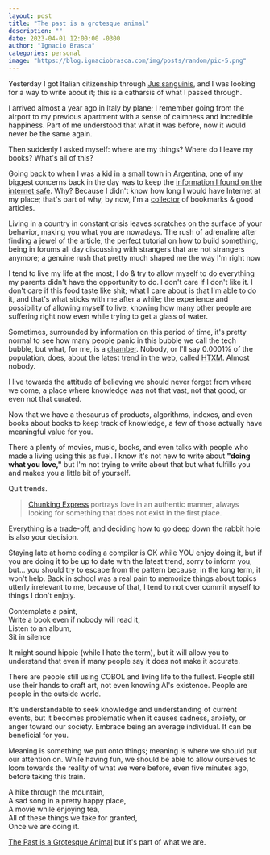 ```yaml
---
layout: post
title: "The past is a grotesque animal"
description: ""
date: 2023-04-01 12:00:00 -0300
author: "Ignacio Brasca"
categories: personal
image: "https://blog.ignaciobrasca.com/img/posts/random/pic-5.png"
---
```


Yesterday I got Italian citizenship through [Jus sanguinis](https://en.wikipedia.org/wiki/Jus_sanguinis), and I was looking for a way to write about it; this is a catharsis of what I passed through.

I arrived almost a year ago in Italy by plane; I remember going from the airport to my previous apartment with a sense of calmness and incredible happiness. Part of me understood that what it was before, now it would never be the same again. 

Then suddenly I asked myself: where are my things? Where do I leave my books? What's all of this?

Going back to when I was a kid in a small town in [Argentina](https://en.wikipedia.org/wiki/Armstrong,_Santa_Fe), one of my biggest concerns back in the day was to keep the [information I found on the internet safe](https://gwern.net/search#digital). Why? Because I didn't know how long I would have Internet at my place; that's part of why, by now, I'm a [collector](https://en.wikipedia.org/wiki/Collecting) of bookmarks & good articles. 

Living in a country in constant crisis leaves scratches on the surface of your behavior, making you what you are nowadays. The rush of adrenaline after finding a jewel of the article, the perfect tutorial on how to build something, being in forums all day discussing with strangers that are not strangers anymore; a genuine rush that pretty much shaped me the way I'm right now

I tend to live my life at the most; I do & try to allow myself to do everything my parents didn't have the opportunity to do. I don't care if I don't like it. I don't care if this food taste like shit; what I care about is that I'm able to do it, and that's what sticks with me after a while; the experience and possibility of allowing myself to live, knowing how many other people are suffering right now even while trying to get a glass of water.

Sometimes, surrounded by information on this period of time, it's pretty normal to see how many people panic in this bubble we call the tech bubble, but what, for me, is a [chamber](https://en.wikipedia.org/wiki/Echo_chamber_(media)). Nobody, or I'll say 0.0001% of the population, does, about the latest trend in the web, called [HTXM](https://news.ycombinator.com/item?id=35829733). Almost nobody.

I live towards the attitude of believing we should never forget from where we come, a place where knowledge was not that vast, not that good, or even not that curated.

Now that we have a thesaurus of products, algorithms, indexes, and even books about books to keep track of knowledge, a few of those actually have meaningful value for you.

There a plenty of movies, music, books, and even talks with people who made a living using this as fuel. I know it's not new to write about **"doing what you love,"** but I'm not trying to write about that but what fulfills you and makes you a little bit of yourself. 

Quit trends.

> [Chunking Express](https://letterboxd.com/film/chungking-express/) portrays love in an authentic manner, always looking for something that does not exist in the first place.

Everything is a trade-off, and deciding how to go deep down the rabbit hole is also your decision. 

Staying late at home coding a compiler is OK while YOU enjoy doing it, but if you are doing it to be up to date with the latest trend, sorry to inform you, but... you should try to escape from the pattern because, in the long term, it won't help. Back in school was a real pain to memorize things about topics utterly irrelevant to me, because of that, I tend to not over commit myself to things I don't enjojy.

Contemplate a paint,\
Write a book even if nobody will read it,\
Listen to an album,\
Sit in silence

It might sound hippie (while I hate the term), but it will allow you to understand that even if many people say it does not make it accurate. 

There are people still using COBOL and living life to the fullest. People still use their hands to craft art, not even knowing AI's existence. People are people in the outside world.

It's understandable to seek knowledge and understanding of current events, but it becomes problematic when it causes sadness, anxiety, or anger toward our society. Embrace being an average individual. It can be beneficial for you.

Meaning is something we put onto things; meaning is where we should put our attention on. While having fun, we should be able to allow ourselves to loom towards the reality of what we were before, even five minutes ago, before taking this train.

A hike through the mountain,\
A sad song in a pretty happy place,\
A movie while enjoying tea,\
All of these things we take for granted,\
Once we are doing it.

[The Past is a Grotesque Animal](https://www.youtube.com/watch?v=f3RAI8Ntamw) but it's part of what we are.